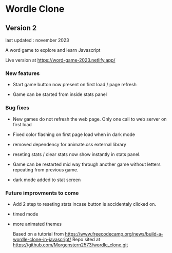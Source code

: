 # Wordle Clone

## Version 2

last updated : november 2023

A word game to explore and learn Javascript

Live version at https://word-game-2023.netlify.app/

### New features

- Start game button now present on first load / page refresh

- Game can be started from inside stats panel

### Bug fixes

- New games do not refresh the web page. Only one call to web server on first load

- Fixed color flashing on first page load when in dark mode

- removed dependency for animate.css external library

- reseting stats / clear stats now show instantly in stats panel.

- Game can be restarted mid way through another game without letters repeating from previous game.

- dark mode added to stat screen

### Future improvments to come

- Add 2 step to reseting stats incase button is accidentaly clicked on.

- timed mode

- more animated themes

  Based on a tutorial from https://www.freecodecamp.org/news/build-a-wordle-clone-in-javascript/
  Repo sited at https://github.com/Morgenstern2573/wordle_clone.git
